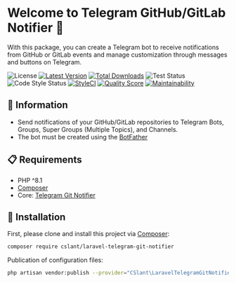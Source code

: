 # Welcome to Telegram GitHub/GitLab Notifier 👋

With this package, you can create a Telegram bot to receive notifications from GitHub or GitLab events
and manage customization through messages and buttons on Telegram.

![License](https://img.shields.io/github/license/cslant/laravel-telegram-git-notifier.svg?style=flat-square)
[![Latest Version](https://img.shields.io/github/release/cslant/laravel-telegram-git-notifier.svg?style=flat-square)](https://github.com/cslant/laravel-telegram-git-notifier/releases)
[![Total Downloads](https://img.shields.io/packagist/dt/cslant/laravel-telegram-git-notifier.svg?style=flat-square)](https://packagist.org/packages/cslant/laravel-telegram-git-notifier)
![Test Status](https://img.shields.io/github/actions/workflow/status/cslant/laravel-telegram-git-notifier/setup_test.yml?label=tests&branch=main)
![Code Style Status](https://img.shields.io/github/actions/workflow/status/cslant/laravel-telegram-git-notifier/php-cs-fixer.yml?label=code%20style&branch=main)
[![StyleCI](https://styleci.io/repos/656960426/shield)](https://styleci.io/repos/656960426)
[![Quality Score](https://img.shields.io/scrutinizer/g/cslant/laravel-telegram-git-notifier.svg?style=flat-square)](https://scrutinizer-ci.com/g/cslant/laravel-telegram-git-notifier)
[![Maintainability](https://api.codeclimate.com/v1/badges/7ccaccebe9cd58ff3df5/maintainability)](https://codeclimate.com/github/cslant/laravel-telegram-git-notifier/maintainability)

## 📝 Information

- Send notifications of your GitHub/GitLab repositories to Telegram Bots, Groups, Super Groups (Multiple Topics), and Channels.
- The bot must be created using the [BotFather](https://core.telegram.org/bots#6-botfather)

## 📋 Requirements

- PHP ^8.1
- [Composer](https://getcomposer.org/)
- Core: [Telegram Git Notifier](https://github.com/cslant/telegram-git-notifier)

## 🔧 Installation

First, please clone and install this project via [Composer](https://getcomposer.org/):

```bash
composer require cslant/laravel-telegram-git-notifier
```

Publication of configuration files:

```bash
php artisan vendor:publish --provider="CSlant\LaravelTelegramGitNotifier\Providers\TelegramGitNotifierServiceProvider" --tag="config_jsons"
```
